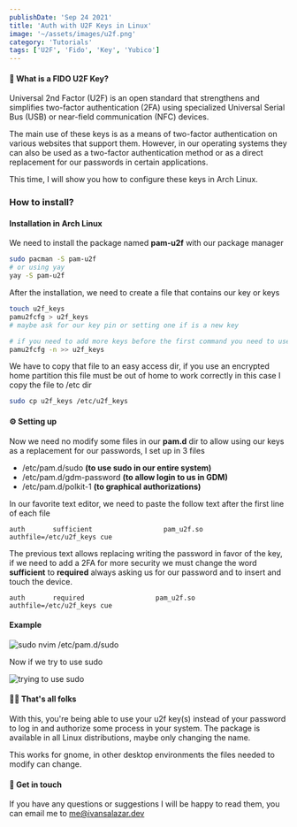 ```yaml
---
publishDate: 'Sep 24 2021'
title: 'Auth with U2F Keys in Linux'
image: '~/assets/images/u2f.png'
category: 'Tutorials'
tags: ['U2F', 'Fido', 'Key', 'Yubico']
---
```


#### 🤔 What is a FIDO U2F Key?

Universal 2nd Factor (U2F) is an open standard that strengthens and simplifies two-factor authentication (2FA) using specialized Universal Serial Bus (USB) or near-field communication (NFC) devices.

The main use of these keys is as a means of two-factor authentication on various websites that support them. However, in our operating systems they can also be used as a two-factor authentication method or as a direct replacement for our passwords in certain applications.

This time, I will show you how to configure these keys in Arch Linux.


### How to install?

#### Installation in Arch Linux

We need to install the package named **pam-u2f** with our package manager

```sh
sudo pacman -S pam-u2f
# or using yay
yay -S pam-u2f
```

After the installation, we need to create a file that contains our key or keys

```sh
touch u2f_keys
pamu2fcfg > u2f_keys
# maybe ask for our key pin or setting one if is a new key

# if you need to add more keys before the first command you need to use
pamu2fcfg -n >> u2f_keys
```
We have to copy that file to an easy access dir, if you use an encrypted home partition this file must be out of home to work correctly in this case I copy the file to /etc dir

```sh
sudo cp u2f_keys /etc/u2f_keys
```

#### ⚙️ Setting up

Now we need no modify some files in our **pam.d** dir to allow using our keys as a replacement for our passwords, I set up in 3 files

* /etc/pam.d/sudo **(to use sudo in our entire system)**
* /etc/pam.d/gdm-password **(to allow login to us in GDM)**
* /etc/pam.d/polkit-1 **(to graphical authorizations)**

In our favorite text editor, we need to paste the follow text after the first line of each file

`auth       sufficient                  pam_u2f.so      authfile=/etc/u2f_keys cue`

The previous text allows replacing writing the password in favor of the key, if we need to add a 2FA for more security we must change the word **sufficient** to **required** always asking us for our password and to insert and touch the device.

`auth       required                  pam_u2f.so      authfile=/etc/u2f_keys cue`

#### Example

![sudo nvim /etc/pam.d/sudo](https://res.cloudinary.com/ivansalazar/image/upload/v1632465748/Screenshot-20210924014206-868x581.png)

Now if we try to use sudo

![trying to use sudo](https://res.cloudinary.com/ivansalazar/image/upload/v1632465919/Screenshot-20210924014438-868x581.png)


#### 🐰🥕 That's all folks

With this, you're being able to use your u2f key(s) instead of your password to log in and authorize some process in your system. The package is available in all Linux distributions, maybe only changing the name.

This works for gnome, in other desktop environments the files needed to modify can change.

#### 🙋 Get in touch

If you have any questions or suggestions I will be happy to read them, you can email me to [me@ivansalazar.dev](mailto:me@ivansalazar.dev)


